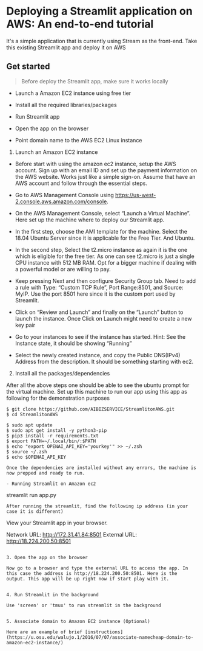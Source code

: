 # Deploying a Streamlit application on AWS: An end-to-end tutorial

It's a simple application that is currently using Stream as the front-end. Take this existing Streamlit app and deploy it on AWS 

## Get started

> Before deploy the Streamlit app, make sure it works locally

- Launch a Amazon EC2 instance using free tier

- Install all the required libraries/packages

- Run Streamlit app

- Open the app on the browser

- Point domain name to the AWS EC2 Linux instance

1. Launch an Amazon EC2 instance

- Before start with using the amazon ec2 instance, setup the AWS account. Sign up with an email ID and set up the payment information on the AWS website. Works just like a simple sign-on. Assume that have an AWS account and follow through the essential steps.

- Go to AWS Management Console using https://us-west-2.console.aws.amazon.com/console.

- On the AWS Management Console, select “Launch a Virtual Machine”. Here set up the machine where to deploy our Streamlit app.

- In the first step, choose the AMI template for the machine. Select the 18.04 Ubuntu Server since it is applicable for the Free Tier. And Ubuntu.

- In the second step, Select the t2.micro instance as again it is the one which is eligible for the free tier. As one can see t2.micro is just a single CPU instance with 512 MB RAM. Opt for a bigger machine if dealing with a powerful model or are willing to pay.

- Keep pressing Next and then configure Security Group tab. Need to add a rule with Type: “Custom TCP Rule”, Port Range:8501, and Source: MyIP. Use the port 8501 here since it is the custom port used by Streamlit.

- Click on “Review and Launch” and finally on the “Launch” button to launch the instance. Once Click on Launch might need to create a new key pair

- Go to your instances to see if the instance has started. Hint: See the Instance state, it should be showing “Running”

- Select the newly created instance, and copy the Public DNS(IPv4) Address from the description. It should be something starting with ec2.

2. Install all the packages/dependencies

After all the above steps one should be able to see the ubuntu prompt for the virtual machine. Set up this machine to run our app using this app as following for the demonstration purposes

```
$ git clone https://github.com/AIBIZSERVICE/StreamlitonAWS.git
$ cd StreamlitonAWS
```

```
$ sudo apt update
$ sudo apt get install -y python3-pip
$ pip3 install -r requirements.txt
$ export PATH=~/.local/bin/:$PATH
$ echo "export OPENAI_API_KEY='yourkey'" >> ~/.zsh
$ source ~/.zsh
$ echo $OPENAI_API_KEY

Once the dependencies are installed without any errors, the machine is now prepped and ready to run.

- Running Streamlit on Amazon ec2

```
streamlit run app.py
```
After running the streamlit, find the following ip address (in your case it is different)

```
View your Streamlit app in your browser.

  Network URL: http://172.31.41.84:8501
  External URL: http://18.224.200.50:8501
```

3. Open the app on the browser

Now go to a browser and type the external URL to access the app. In this case the address is http://18.224.200.50:8501. Here is the output. This app will be up right now if start play with it.


4. Run Streamlit in the background

Use 'screen' or 'tmux' to run streamlit in the background


5. Associate domain to Amazon EC2 instance (Optional)

Here are an example of brief [instructions](https://u.osu.edu/walujo.1/2016/07/07/associate-namecheap-domain-to-amazon-ec2-instance/) 
